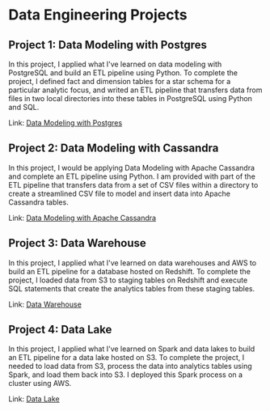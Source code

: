 # Data Engineering Projects

## Project 1: Data Modeling with Postgres

In this project, I applied what I've learned on data modeling with PostgreSQL and build an ETL pipeline using Python. To complete the project, I defined fact and dimension tables for a star schema for a particular analytic focus, and writed an ETL pipeline that transfers data from files in two local directories into these tables in PostgreSQL using Python and SQL.

Link: [Data Modeling with Postgres](https://github.com/vaalbs/Udacity-Data-Engineering-Nanodegree/tree/main/data-modeling/data-modeling-with-postgrees)

## Project 2: Data Modeling with Cassandra

In this project, I would be applying Data Modeling with Apache Cassandra and complete an ETL pipeline using Python. I am provided with part of the ETL pipeline that transfers data from a set of CSV files within a directory to create a streamlined CSV file to model and insert data into Apache Cassandra tables.

Link: [Data Modeling with Apache Cassandra](https://github.com/vaalbs/Udacity-Data-Engineering-Nanodegree/tree/main/data-modeling/data-modeling-with-cassandra)

## Project 3: Data Warehouse

In this project, I applied what I've learned on data warehouses and AWS to build an ETL pipeline for a database hosted on Redshift. To complete the project, I loaded data from S3 to staging tables on Redshift and execute SQL statements that create the analytics tables from these staging tables.

Link: [Data Warehouse](https://github.com/vaalbs/Udacity-Data-Engineering-Nanodegree/tree/main/cloud-data-warehouses)

## Project 4: Data Lake

In this project, I applied what I've learned on Spark and data lakes to build an ETL pipeline for a data lake hosted on S3. To complete the project, I needed to load data from S3, process the data into analytics tables using Spark, and load them back into S3. I deployed this Spark process on a cluster using AWS.

Link: [Data Lake](https://github.com/vaalbs/Udacity-Data-Engineering-Nanodegree/tree/main/data-lake)
